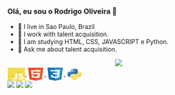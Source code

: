 ### Olá, eu sou o Rodrigo Oliveira 👋


- 🏡 I live in Sao Paulo, Brazil
- 🔭 I work with talent acquisition.
- 🌱 I am studying HTML, CSS, JAVASCRIPT e Python.
- 💬 Ask me about talent acquisition.

 

<div align="center">
  <a href="https://github.com/rodrigo-olive">
  <img height="180em" src="https://github-readme-stats.vercel.app/api?username=rodrigo-oliver&show_icons=true&theme=dark&include_all_commits=true&count_private=true"/>
  
</div>
  <div>
  <img align="center" alt="-Js" height="30" width="40" src="https://raw.githubusercontent.com/devicons/devicon/master/icons/javascript/javascript-plain.svg">
 <img align="center" alt="-HTML" height="30" width="40" src="https://raw.githubusercontent.com/devicons/devicon/master/icons/html5/html5-original.svg">
 <img align="center" alt="-CSS" height="30" width="40" src="https://raw.githubusercontent.com/devicons/devicon/master/icons/css3/css3-original.svg">
<img align="center" alt="-Python" height="30" width="40" src="https://raw.githubusercontent.com/devicons/devicon/master/icons/python/python-original.svg">
   </div>
  

   

  
  
  <div>
      <a href = "mailto:rodrigoolive1994@gmail.com"><img src="https://img.shields.io/badge/-Gmail-%23333?style=for-the-badge&logo=gmail&logoColor=white" target="_blank"></a>
  <a href="https://www.linkedin.com/in/rodrigo-oliveira-5ba479160/" target="_blank"><img src="https://img.shields.io/badge/-LinkedIn-%230077B5?style=for-the-badge&logo=linkedin&logoColor=white" target="_blank"></a> 
     <a href="Rodrigo Oliveira#5999" target="_blank"><img src="https://img.shields.io/badge/Discord-7289DA?style=for-the-badge&logo=discord&logoColor=white" target="_blank"></a> 
  <div>
